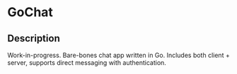 # GoChat

## Description
Work-in-progress. Bare-bones chat app written in Go. Includes both client + server, supports direct messaging with authentication.